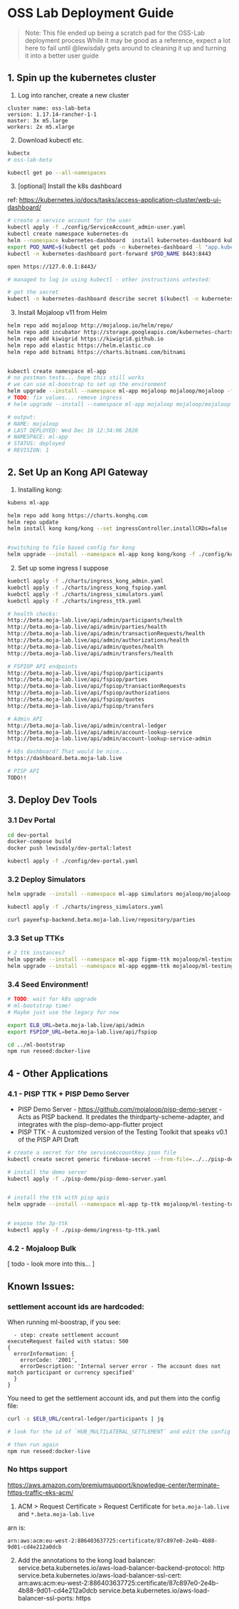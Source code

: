 # OSS Lab Deployment Guide

> Note:
> This file ended up being a scratch pad for the OSS-Lab deployment process
> While it may be good as a reference, expect a lot here to fail
> until @lewisdaly gets around to cleaning it up and turning it into 
> a better user guide

## 1. Spin up the kubernetes cluster

1. Log into rancher, create a new cluster

```
cluster name: oss-lab-beta 
version: 1.17.14-rancher-1-1
master: 3x m5.large
workers: 2x m5.xlarge

```

2. Download kubectl etc.
```bash
kubectx 
# oss-lab-beta

kubectl get po --all-namespaces
```

3. [optional] Install the k8s dashboard

ref: https://kubernetes.io/docs/tasks/access-application-cluster/web-ui-dashboard/

```bash
# create a service account for the user
kubectl apply -f ./config/ServiceAccount_admin-user.yaml
kubectl create namespace kubernetes-ds
helm --namespace kubernetes-dashboard  install kubernetes-dashboard kubernetes-dashboard/kubernetes-dashboard
export POD_NAME=$(kubectl get pods -n kubernetes-dashboard -l "app.kubernetes.io/name=kubernetes-dashboard,app.kubernetes.io/instance=kubernetes-dashboard" -o jsonpath="{.items[0].metadata.name}")
kubectl -n kubernetes-dashboard port-forward $POD_NAME 8443:8443

open https://127.0.0.1:8443/

# managed to log in using kubectl - other instructions untested:

# get the secret
kubectl -n kubernetes-dashboard describe secret $(kubectl -n kubernetes-dashboard get secret | grep admin-user | awk '{print $1}')
```


3. Install Mojaloop v11 from Helm

```bash
helm repo add mojaloop http://mojaloop.io/helm/repo/
helm repo add incubator http://storage.googleapis.com/kubernetes-charts-incubator
helm repo add kiwigrid https://kiwigrid.github.io
helm repo add elastic https://helm.elastic.co
helm repo add bitnami https://charts.bitnami.com/bitnami


kubectl create namespace ml-app
# no postman tests... hope this still works
# we can use ml-boostrap to set up the environment
helm upgrade --install --namespace ml-app mojaloop mojaloop/mojaloop -f ./config/values-oss-lab-v2.yaml
# TODO: fix values... remove ingress
# helm upgrade --install --namespace ml-app mojaloop mojaloop/mojaloop -f ./config/values-oss-lab.yaml --wait --timeout 15m

# output:
# NAME: mojaloop
# LAST DEPLOYED: Wed Dec 16 12:34:06 2020
# NAMESPACE: ml-app
# STATUS: deployed
# REVISION: 1
```


## 2. Set Up an Kong API Gateway

1. Installing kong:
```bash
kubens ml-app

helm repo add kong https://charts.konghq.com
helm repo update
helm install kong kong/kong --set ingressController.installCRDs=false


#switching to file based config for kong 
helm upgrade --install --namespace ml-app kong kong/kong -f ./config/kong_values.yaml
```


2. Set up some ingress I suppose

```bash
kuebctl apply -f ./charts/ingress_kong_admin.yaml
kuebctl apply -f ./charts/ingress_kong_fspiop.yaml
kuebctl apply -f ./charts/ingress_simulators.yaml
kuebctl apply -f ./charts/ingress_ttk.yaml

# health checks:
http://beta.moja-lab.live/api/admin/participants/health
http://beta.moja-lab.live/api/admin/parties/health
http://beta.moja-lab.live/api/admin/transactionRequests/health
http://beta.moja-lab.live/api/admin/authorizations/health
http://beta.moja-lab.live/api/admin/quotes/health
http://beta.moja-lab.live/api/admin/transfers/health

# FSPIOP API endpoints
http://beta.moja-lab.live/api/fspiop/participants
http://beta.moja-lab.live/api/fspiop/parties
http://beta.moja-lab.live/api/fspiop/transactionRequests
http://beta.moja-lab.live/api/fspiop/authorizations
http://beta.moja-lab.live/api/fspiop/quotes
http://beta.moja-lab.live/api/fspiop/transfers

# Admin API
http://beta.moja-lab.live/api/admin/central-ledger
http://beta.moja-lab.live/api/admin/account-lookup-service
http://beta.moja-lab.live/api/admin/account-lookup-service-admin

# k8s dashboard? That would be nice...
https://dashboard.beta.moja-lab.live

# PISP API
TODO!!
```

## 3. Deploy Dev Tools

### 3.1 Dev Portal
```bash
cd dev-portal
docker-compose build
docker push lewisdaly/dev-portal:latest

kubectl apply -f ./config/dev-portal.yaml
```

### 3.2 Deploy Simulators
```bash
helm upgrade --install --namespace ml-app simulators mojaloop/mojaloop-simulator --values ./config/values-oss-lab-simulators.yaml

kubectl apply -f ./charts/ingress_simulators.yaml

curl payeefsp-backend.beta.moja-lab.live/repository/parties

```

### 3.3 Set up TTKs

```bash
# 2 ttk instances?
helm upgrade --install --namespace ml-app figmm-ttk mojaloop/ml-testing-toolkit --values ./config/values-ttk-figmm.yaml
helm upgrade --install --namespace ml-app eggmm-ttk mojaloop/ml-testing-toolkit --values ./config/values-ttk-eggmm.yaml
```

### 3.4 Seed Environment!

```bash
# TODO: wait for k8s upgrade
# ml-bootstrap time!
# Maybe just use the legacy for now

export ELB_URL=beta.moja-lab.live/api/admin
export FSPIOP_URL=beta.moja-lab.live/api/fspiop  

cd ../ml-bootstrap
npm run reseed:docker-live
```

## 4 - Other Applications

### 4.1 - PISP TTK + PISP Demo Server

- PISP Demo Server - https://github.com/mojaloop/pisp-demo-server - Acts as PISP backend. It predates the thirdparty-scheme-adapter, and integrates with the pisp-demo-app-flutter project
- PISP TTK - A customized version of the Testing Toolkit that speaks v0.1 of the PISP API Draft


```bash
# create a secret for the serviceAccountKey.json file
kubectl create secret generic firebase-secret --from-file=../../pisp-demo-server/secret/serviceAccountKey.json

# install the demo server
kubectl apply -f ./pisp-demo/pisp-demo-server.yaml


# install the ttk with pisp apis
helm upgrade --install --namespace ml-app tp-ttk mojaloop/ml-testing-toolkit --values ./pisp-demo/tp-ttk.yaml


# expose the 3p-ttk
kubectl apply -f ./pisp-demo/ingress-tp-ttk.yaml
```


### 4.2 - Mojaloop Bulk

[ todo - look more into this... ]
## Known Issues:

### settlement account ids are hardcoded:

When running ml-boostrap, if you see:
```
  - step: create settlement account
executeRequest failed with status: 500
{
  errorInformation: {
    errorCode: '2001',
    errorDescription: 'Internal server error - The account does not match participant or currency specified'
  }
}
```

You need to get the settlement account ids, and put them into the config file:

```bash
curl -s $ELB_URL/central-ledger/participants | jq

# look for the id of `HUB_MULTILATERAL_SETTLEMENT` and edit the config file

# then run again
npm run reseed:docker-live 
```
### No https support

https://aws.amazon.com/premiumsupport/knowledge-center/terminate-https-traffic-eks-acm/

1. ACM > Request Certificate > Request Certificate for `beta.moja-lab.live` and `*.beta.moja-lab.live`

arn is:  
```
arn:aws:acm:eu-west-2:886403637725:certificate/87c897e0-2e4b-4b88-9d01-cd4e212a0dcb
```
<!-- 
2. Manually logged into console and assigned SSL cert:
https://aws.amazon.com/premiumsupport/knowledge-center/associate-acm-certificate-alb-nlb/

[ todo: maybe we can do this differently and more automated in the future ]
 -->


2. Add the annotations to the kong load balancer:
service.beta.kubernetes.io/aws-load-balancer-backend-protocol: http
service.beta.kubernetes.io/aws-load-balancer-ssl-cert:  arn:aws:acm:eu-west-2:886403637725:certificate/87c897e0-2e4b-4b88-9d01-cd4e212a0dcb
service.beta.kubernetes.io/aws-load-balancer-ssl-ports: https

